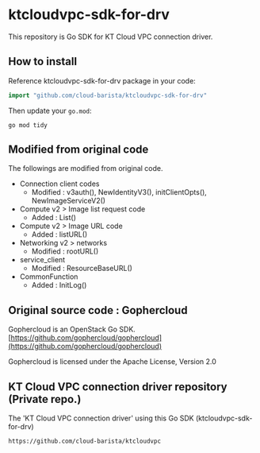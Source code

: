 # ktcloudvpc-sdk-for-drv

This repository is Go SDK for KT Cloud VPC connection driver.

## How to install

Reference ktcloudvpc-sdk-for-drv package in your code:

```Go
import "github.com/cloud-barista/ktcloudvpc-sdk-for-drv"
```

Then update your `go.mod`:

```shell
go mod tidy
```

## Modified from original code
The followings are modified from original code.
- Connection client codes
  - Modified : v3auth(), NewIdentityV3(), initClientOpts(), NewImageServiceV2()  
- Compute v2 > Image list request code
  - Added : List()
- Compute v2 > Image URL code
  - Added : listURL()
- Networking v2 > networks
  - Modified : rootURL()
- service_client
  - Modified : ResourceBaseURL()
- CommonFunction
  - Added : InitLog()


## Original source code : Gophercloud
Gophercloud is an OpenStack Go SDK.
[https://github.com/gophercloud/gophercloud](https://github.com/gophercloud/gophercloud)

Gophercloud is licensed under the Apache License, Version 2.0


## KT Cloud VPC connection driver repository (Private repo.)
The 'KT Cloud VPC connection driver' using this Go SDK (ktcloudvpc-sdk-for-drv)
```
https://github.com/cloud-barista/ktcloudvpc
```
